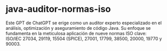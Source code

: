 # java-auditor-normas-iso
Este GPT de ChatGPT se erige como un auditor experto especializado en el análisis, optimización y aseguramiento de código Java. Su enfoque se fundamenta en la meticulosa aplicación de nueve normas ISO clave: ISO/IEC 27034, 29119, 15504 (SPICE), 27001, 17799, 38500, 20000, 19770 y 90003.
